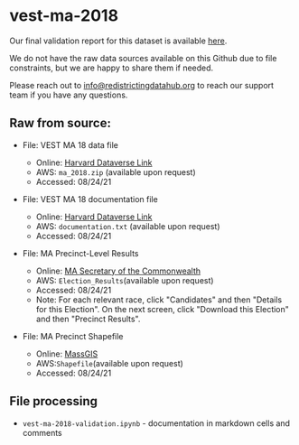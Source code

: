 # vest-ma-2018

Our final validation report for this dataset is available [here](https://redistrictingdatahub.org/dataset/vest-2018-massachusetts-precinct-and-election-results/).

We do not have the raw data sources available on this Github due to file constraints, but we are happy to share them if needed. 

Please reach out to info@redistrictingdatahub.org to reach our support team if you have any questions.

## **Raw from source:**
- File: VEST MA 18 data file
  - Online: [Harvard Dataverse Link](https://dataverse.harvard.edu/file.xhtml?persistentId=doi:10.7910/DVN/UBKYRU/9BRA1J&version=44.0)
  - AWS: `ma_2018.zip` (available upon request)
  - Accessed: 08/24/21

- File: VEST MA 18 documentation file
  - Online: [Harvard Dataverse Link](https://dataverse.harvard.edu/file.xhtml?fileId=4986642&version=44.0)
  - AWS: `documentation.txt` (available upon request)
  - Accessed: 08/24/21

- File: MA Precinct-Level Results
  - Online: [MA Secretary of the Commonwealth](https://electionstats.state.ma.us/elections/search/year_from:2018/year_to:2018)
  - AWS: `Election_Results`(available upon request)
  - Accessed: 08/24/21
  - Note: For each relevant race, click "Candidates" and then "Details for this Election". On the next screen, click "Download this Election" and then "Precinct Results".

- File: MA Precinct Shapefile
  - Online: [MassGIS](https://www.mass.gov/info-details/massgis-data-wards-and-precincts)
  - AWS:`Shapefile`(available upon request)
  - Accessed: 08/24/21

## File processing

- `vest-ma-2018-validation.ipynb` - documentation in markdown cells and comments
